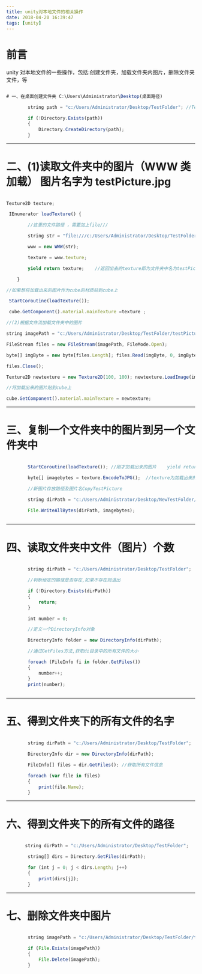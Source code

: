 ```yaml
---
title: unity对本地文件的相关操作
date: 2018-04-20 16:39:47
tags: [unity]
---
```

# 前言

unity 对本地文件的一些操作，包括:创建文件夹，加载文件夹内图片，删除文件夹文件，等

<!--more-->

```javascript

# 一、在桌面创建文件夹 C:\Users\Administrator\Desktop(桌面路径)

        string path = "c:/Users/Administrator/Desktop/TestFolder"; //TestFolder要创建得文件夹的名字

        if (!Directory.Exists(path))
        {
            Directory.CreateDirectory(path);
        }
```
------------------------------

# 二、(1)读取文件夹中的图片（WWW 类加载） 图片名字为 testPicture.jpg

```javascript

Texture2D texture;

 IEnumerator loadTexture() {

        //这里的文件路径 ，需要加上file///

        string str = "file:///c:/Users/Administrator/Desktop/TestFolder/testPicture.jpg";

        www = new WWW(str);

        texture = www.texture;

        yield return texture;    //返回出去的texture即为文件夹中名为testPicture的图片

    }

//如果想将加载出来的图片作为cube的材质贴到cube上

 StartCoroutine(loadTexture());

 cube.GetComponent().material.mainTexture =texture ;

//(2)根据文件流加载文件夹中的图片

string imagePath = "c:/Users/Administrator/Desktop/TestFolder/testPicture.jpg";

FileStream files = new FileStream(imagePath, FileMode.Open);

byte[] imgByte = new byte[files.Length]; files.Read(imgByte, 0, imgByte.Length);

files.Close();

Texture2D newtexture = new Texture2D(100, 100); newtexture.LoadImage(imgByte);

//将加载出来的图片贴到cube上

cube.GetComponent().material.mainTexture = newtexture;

```
----------------------------

# 三、复制一个文件夹中的图片到另一个文件夹中

```javascript

        StartCoroutine(loadTexture()); //刚才加载出来的图片    yield return texture; 

        byte[] imagebytes = texture.EncodeToJPG();  //texture为加载出来的图片

        //新图片存放路径及图片名CopyTestPicture

        string dirPath = "c:/Users/Administrator/Desktop/NewTestFolder/CopyTestPicture.jpg";

        File.WriteAllBytes(dirPath, imagebytes);
		
```
		
------------------------------------

# 四、读取文件夹中文件（图片）个数

```javascript

        string dirPath = "c:/Users/Administrator/Desktop/TestFolder";

        //判断给定的路径是否存在,如果不存在则退出

        if (!Directory.Exists(dirPath))
        {
            return;
        }

        int number = 0;

        //定义一个DirectoryInfo对象

        DirectoryInfo folder = new DirectoryInfo(dirPath);

        //通过GetFiles方法,获取di目录中的所有文件的大小

        foreach (FileInfo fi in folder.GetFiles())
        {
            number++;
        }
        print(number);
		
```	
-------------------------

# 五、得到文件夹下的所有文件的名字

```javascript

        string dirPath = "c:/Users/Administrator/Desktop/TestFolder";

        DirectoryInfo dir = new DirectoryInfo(dirPath);

        FileInfo[] files = dir.GetFiles(); //获取所有文件信息

        foreach (var file in files)
        {
            print(file.Name);
        }
```
----------------------------------

# 六、得到文件夹下的所有文件的路径

```javascript

       string dirPath = "c:/Users/Administrator/Desktop/TestFolder";

        string[] dirs = Directory.GetFiles(dirPath);

        for (int j = 0; j < dirs.Length; j++)
        {
            print(dirs[j]);
        }
```
---------------------------------------

# 七、删除文件夹中图片

```javascript

        string imagePath = "c:/Users/Administrator/Desktop/TestFolder/testPicture.jpg";

        if (File.Exists(imagePath))
        {
            File.Delete(imagePath);
        }
```
